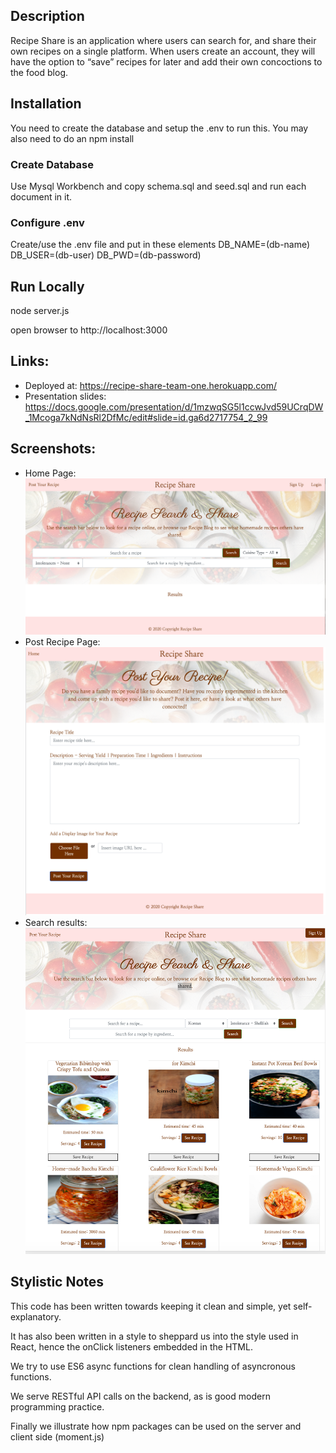 ## Description
Recipe Share is an application where users can search for, and share their own recipes on a single platform. When users create an account, they will have the option to “save” recipes for later and add their own concoctions to the food blog.

## Installation
You need to create the database and setup the .env to run this. 
You may also need to do an npm install

### Create Database
Use Mysql Workbench and copy schema.sql and seed.sql and run each document in it.

### Configure .env
Create/use the .env file and put in these elements
DB_NAME=(db-name)
DB_USER=(db-user)
DB_PWD=(db-password)

## Run Locally
node server.js

open browser to http://localhost:3000

## Links:
* Deployed at: https://recipe-share-team-one.herokuapp.com/
* Presentation slides: https://docs.google.com/presentation/d/1mzwqSG5l1ccwJvd59UCrqDW_1Mcoga7kNdNsRl2DfMc/edit#slide=id.ga6d2717754_2_99
## Screenshots:
* Home Page: ![alt text](./public/assets/homepage.png)
* Post Recipe Page: ![alt text](./public/assets/post.png)
* Search results: ![alt text](./public/assets/search.png)
## Stylistic Notes
This code has been written towards keeping it clean and simple, yet self-explanatory.

It has also been written in a style to sheppard us into the style used in React, 
hence the onClick listeners embedded in the HTML.

We try to use ES6 async functions for clean handling of asyncronous functions.

We serve RESTful API calls on the backend, as is good modern programming practice.

Finally we illustrate how npm packages can be used on the server and client side (moment.js)
